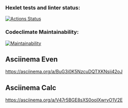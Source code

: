 ### Hexlet tests and linter status:
[![Actions Status](https://github.com/a88217/java-project-61/workflows/hexlet-check/badge.svg)](https://github.com/a88217/java-project-61/actions)
### Codeclimate Maintainability:
[![Maintainability](https://api.codeclimate.com/v1/badges/b69ef381fe07712f2403/maintainability)](https://codeclimate.com/github/a88217/java-project-61/maintainability)
## Asciinema Even
https://asciinema.org/a/BuG3i0K5NzcuDQTXKNsii42oJ
## Asciinema Calc
https://asciinema.org/a/V47r5BGE8sXS0ooIXwrvO1V2E

